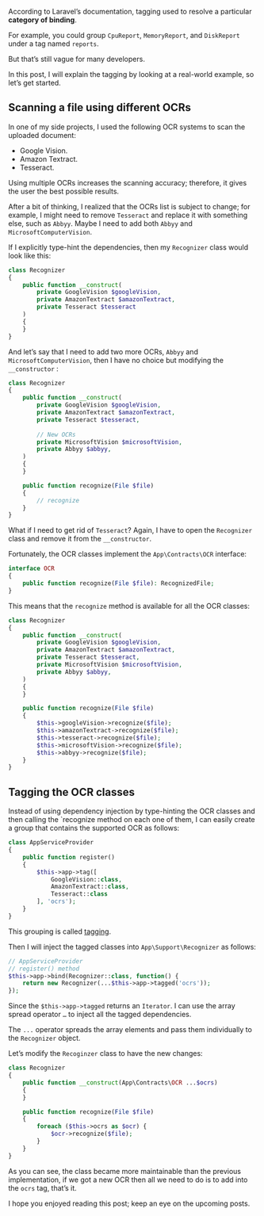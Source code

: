 According to Laravel’s documentation, tagging used to resolve a particular **category of binding**.

For example, you could group `CpuReport`, `MemoryReport`, and `DiskReport` under a tag named `reports`.

But that’s still vague for many developers.

In this post, I will explain the tagging by looking at a real-world example, so let’s get started.

## Scanning a file using different OCRs
In one of my side projects, I used the following OCR systems to scan the uploaded document:

- Google Vision.
- Amazon Textract.
- Tesseract.

Using multiple OCRs increases the scanning accuracy; therefore, it gives the user the best possible results.

After a bit of thinking, I realized that the OCRs list is subject to change; for example, I might need to remove `Tesseract` and replace it with something else, such as `Abbyy`. Maybe I need to add both `Abbyy` and `MicrosoftComputerVision`.

If I explicitly type-hint the dependencies, then my `Recognizer` class would look like this:
```php
class Recognizer
{
    public function __construct(
        private GoogleVision $googleVision,
        private AmazonTextract $amazonTextract,
        private Tesseract $tesseract
    )
    {
    }
}
```

And let’s say that I need to add two more OCRs, `Abbyy` and `MicrosoftComputerVision`, then I have no choice but modifying the `__constructor` :
```php
class Recognizer
{
    public function __construct(
        private GoogleVision $googleVision,
        private AmazonTextract $amazonTextract,
        private Tesseract $tesseract,
        
        // New OCRs
        private MicrosoftVision $microsoftVision,
        private Abbyy $abbyy,
    )
    {
    }

    public function recognize(File $file)
    {
        // recognize
    }
}
```

What if I need to get rid of `Tesseract`? Again, I have to open the `Recognizer` class and remove it from the `__constructor`.

Fortunately,  the OCR classes implement the `App\Contracts\OCR` interface:
```php
interface OCR
{
    public function recognize(File $file): RecognizedFile;
}
```

This means that the `recognize` method is available for all the OCR classes:
```php
class Recognizer
{
    public function __construct(
        private GoogleVision $googleVision,
        private AmazonTextract $amazonTextract,
        private Tesseract $tesseract,
        private MicrosoftVision $microsoftVision,
        private Abbyy $abbyy,
    )
    {
    }

    public function recognize(File $file)
    {
        $this->googleVision->recognize($file);
        $this->amazonTextract->recognize($file);
        $this->tesseract->recognize($file);
        $this->microsoftVision->recognize($file);
        $this->abbyy->recognize($file);
    }
}
```

## Tagging the OCR classes
Instead of using dependency injection by type-hinting the OCR classes and then calling the `recognize method on each one of them, I can easily create a group that contains the supported OCR as follows:
```php
class AppServiceProvider
{
    public function register()
    {
        $this->app->tag([
            GoogleVision::class, 
            AmazonTextract::class, 
            Tesseract::class
        ], 'ocrs');
    }
}
```

This grouping is called [tagging](https://laravel.com/docs/container#tagging).

Then I will inject the tagged classes into  `App\Support\Recognizer` as follows:
```php
// AppServiceProvider
// register() method
$this->app->bind(Recognizer::class, function() {
    return new Recognizer(...$this->app->tagged('ocrs'));
});
```

Since the `$this->app->tagged` returns an `Iterator`. I can use the array spread operator `…` to inject all the tagged dependencies.

The `...` operator spreads the array elements and pass them individually to the `Recognizer` object.

Let’s modify the `Recoginzer` class to have the new changes:
```php
class Recognizer
{
    public function __construct(App\Contracts\OCR ...$ocrs)
    {
    }

    public function recognize(File $file)
    {
        foreach ($this->ocrs as $ocr) {
            $ocr->recognize($file);
        }
    }
}
```

As you can see, the class became more maintainable than the previous implementation, if we got a new OCR then all we need to do is to add into the `ocrs` tag, that’s it.

I hope you enjoyed reading this post; keep an eye on the upcoming posts.
